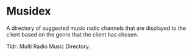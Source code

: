 # Musidex
A directory of suggested music radio channels that are displayed to the client based on the genre that the client has chosen.

Tldr: Multi Radio Music Directory.
